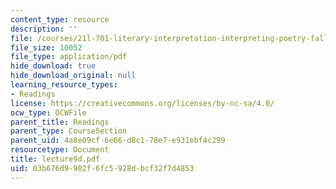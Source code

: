 ```yaml
---
content_type: resource
description: ''
file: /courses/21l-701-literary-interpretation-interpreting-poetry-fall-2003/03b676d9902f6fc5928dbcf32f7d4853_lecture9d.pdf
file_size: 10052
file_type: application/pdf
hide_download: true
hide_download_original: null
learning_resource_types:
- Readings
license: https://creativecommons.org/licenses/by-nc-sa/4.0/
ocw_type: OCWFile
parent_title: Readings
parent_type: CourseSection
parent_uid: 4a8e09cf-6e66-d8c1-78e7-e931ebf4c299
resourcetype: Document
title: lecture9d.pdf
uid: 03b676d9-902f-6fc5-928d-bcf32f7d4853
---
```


